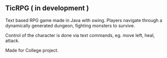 <h2>TicRPG ( in development ) </h2> 
<p>Text based RPG game made in Java with swing. Players navigate through a dynamically generated dungeon, fighting monsters to survive.</p>
<p>Control of the character is done via text commands, eg. move left, heal, attack.</p> 
<p>Made for College project.</p>